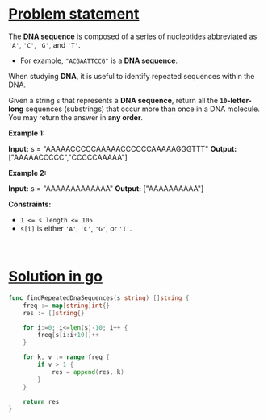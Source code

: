 # [Problem statement](https://leetcode.com/problems/repeated-dna-sequences)

The **DNA sequence** is composed of a series of nucleotides abbreviated as `'A'`, `'C'`, `'G'`, and `'T'`.

* For example, `"ACGAATTCCG"` is a **DNA sequence**.

When studying **DNA**, it is useful to identify repeated sequences within the DNA.

Given a string `s` that represents a **DNA sequence**, return all the **`10`\-letter-long** sequences (substrings) that occur more than once in a DNA molecule. You may return the answer in **any order**.

**Example 1:**

**Input:** s = "AAAAACCCCCAAAAACCCCCCAAAAAGGGTTT"
**Output:** ["AAAAACCCCC","CCCCCAAAAA"]

**Example 2:**

**Input:** s = "AAAAAAAAAAAAA"
**Output:** ["AAAAAAAAAA"]

**Constraints:**

* `1 <= s.length <= 105`
* `s[i]` is either `'A'`, `'C'`, `'G'`, or `'T'`.

<br />

# [Solution in go](https://leetcode.com/submissions/detail/1148908817/)

```go
func findRepeatedDnaSequences(s string) []string {
    freq := map[string]int{}
    res := []string{}

    for i:=0; i<=len(s)-10; i++ {
        freq[s[i:i+10]]++
    }

    for k, v := range freq {
        if v > 1 {
            res = append(res, k)
        }
    }

    return res
}
```
